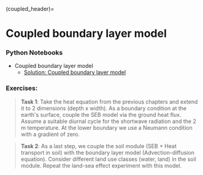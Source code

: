 (coupled_header)=
# Coupled boundary layer model 

### Python Notebooks
* Coupled boundary layer model
  * [Solution: Coupled boundary layer model](coupled:solution)


### Exercises:


>**Task 1**: Take the heat equation from the previous chapters and
>extend it to 2 dimensions (depth x width). As a boundary condition at the
>earth's surface, couple the SEB model via the ground heat flux. Assume a
>suitable diurnal cycle for the shortwave radiation and the 2 m temperature. At
>the lower boundary we use a Neumann condition with a gradient of zero.

>**Task 2**: As a last step, we couple the soil module (SEB + Heat transport in
>soil) with the boundary layer model (Advection-diffusion equation). Consider
>different land use classes (water, land) in the soil module. Repeat the
>land-sea effect experiment with this model. 

